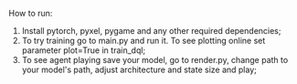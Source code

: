 How to run:
1) Install pytorch, pyxel, pygame and any other required dependencies;
2) To try training go to main.py and run it. To see plotting online set parameter plot=True in train_dql;
3) To see agent playing save your model, go to render.py, change path to your model's path, adjust architecture and state size and play;